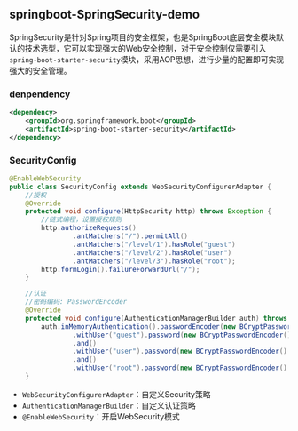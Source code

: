 ## springboot-SpringSecurity-demo
SpringSecurity是针对Spring项目的安全框架，也是SpringBoot底层安全模块默认的技术选型，它可以实现强大的Web安全控制，对于安全控制仅需要引入`spring-boot-starter-security`模块，采用AOP思想，进行少量的配置即可实现强大的安全管理。
### denpendency
```xml
<dependency>
    <groupId>org.springframework.boot</groupId>
    <artifactId>spring-boot-starter-security</artifactId>
</dependency>
```
### SecurityConfig
```java
@EnableWebSecurity
public class SecurityConfig extends WebSecurityConfigurerAdapter {
    //授权
    @Override
    protected void configure(HttpSecurity http) throws Exception {
        //链式编程，设置授权规则
        http.authorizeRequests()
                .antMatchers("/").permitAll()
                .antMatchers("/level/1").hasRole("guest")
                .antMatchers("/level/2").hasRole("user")
                .antMatchers("/level/3").hasRole("root");
        http.formLogin().failureForwardUrl("/");
    }

    //认证
    //密码编码: PasswordEncoder
    @Override
    protected void configure(AuthenticationManagerBuilder auth) throws Exception {
        auth.inMemoryAuthentication().passwordEncoder(new BCryptPasswordEncoder())
                .withUser("guest").password(new BCryptPasswordEncoder().encode("guest")).roles("guest")
                .and()
                .withUser("user").password(new BCryptPasswordEncoder().encode("user")).roles("user")
                .and()
                .withUser("root").password(new BCryptPasswordEncoder().encode("root")).roles("root", "user", "guest");
    }
```
* `WebSecurityConfigurerAdapter`：自定义Security策略
* `AuthenticationManagerBuilder`：自定义认证策略
* `@EnableWebSecurity`：开启WebSecurity模式